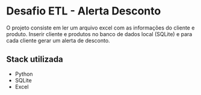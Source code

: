 # Desafio ETL - Alerta Desconto
O projeto consiste em ler um arquivo excel com as informações do cliente e produto.
Inserir cliente e produtos no banco de dados local (SQLite) e para cada cliente gerar um alerta de desconto.

## Stack utilizada 
<div style="display: inline_block">
<ul>
  <li>Python</li>
  <li>SQLite</li>
  <li>Excel</li>
</ul>
</div><br/>
